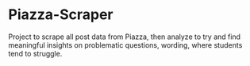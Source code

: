 # Piazza-Scraper
Project to scrape all post data from Piazza, then analyze to try and find meaningful insights on problematic questions, wording, where students tend to struggle.
